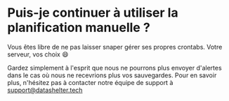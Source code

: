 # Puis-je continuer à utiliser la planification manuelle ?

Vous êtes libre de ne pas laisser snaper gérer ses propres crontabs. Votre serveur, vos choix 😄

Gardez simplement à l'esprit que nous ne pourrons plus envoyer d'alertes dans le cas où nous ne recevrions plus vos sauvegardes. Pour en savoir plus, n'hésitez pas à contacter notre équipe de support à [support@datashelter.tech](mailto:support@datashelter.tech)
